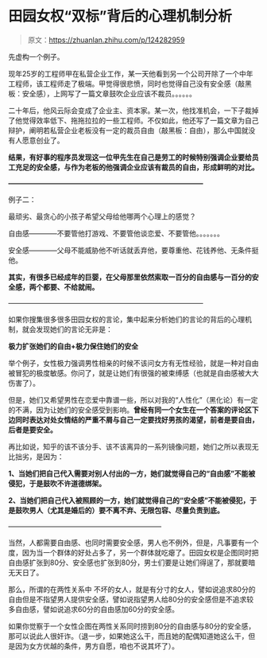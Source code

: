 # 田园女权“双标”背后的心理机制分析

> 原文：<https://zhuanlan.zhihu.com/p/124282959>

先虚构一个例子。

现年25岁的工程师甲在私营企业工作，某一天他看到另一个公司开除了一个中年工程师，该工程师走了极端。甲觉得很悲愤，同时也觉得自己没有安全感（敲黑板：安全感），上网写了一篇文章鼓吹企业应该不裁员。。。。。。

二十年后，他风云际会变成了企业主、资本家。某一次，他找准机会，一下子裁掉了他觉得效率低下、拖拖拉拉的一些工程师。不仅如此，他还写了一篇文章为自己辩护，阐明若私营企业老板没有一定的裁员自由（敲黑板：自由），那么中国就没有人愿意创业了。

**结果，有好事的程序员发现这一位甲先生在自己是劳工的时候特别强调企业要给员工充足的安全感，与作为老板的他强调企业应该有裁员的自由，形成鲜明的对比。**

**————————————————————————————**

例子二：

最顽劣、最贪心的小孩子希望父母给他哪两个心理上的感觉？

自由感————不要管他打游戏、不要管他谈恋爱、不要管他。。。。。。。

安全感————父母不能威胁他不听话就丢弃他，要尊重他、花钱养他、无条件挺他。

**其实，有很多已经成年的巨婴，在父母那里依然索取一百分的自由感与一百分的安全感，两个都要、不给就闹。**

————————————————————————————

如果你搜集很多很多田园女权的言论，集中起来分析她们的言论的背后的心理机制，就会发现她们的言论无非是：

**极力扩张她们的自由+极力保住她们的安全**

举个例子，女性极力强调男性相亲的时候不该问女方有无性经验，就是一种对自由被冒犯的极度敏感。你问了，就是让她们有很强的被束缚感（也就是自由感被大大伤害了）。

但是，她们又希望男性在恋爱中靠谱一些，所以对我的“人性化”（黑化论）有一定的不满，因为让她们的安全感受到影响。**曾经有同一个女生在一个答案的评论区下边同时表达对处女情结的严重不屑与自己一定要找好男孩的渴望，前者是要自由，后者是要安全。**

再比如说，知乎的该不该分手、该不该离异的一系列镜像问题，她们之所以表现无比拙劣，是因为：

**1、当她们把自己代入需要对别人付出的一方，她们就觉得自己的“自由感”不能被侵犯，于是鼓吹不许道德绑架。**

**2、当她们把自己代入被照顾的一方，她们就觉得自己的“安全感”不能被侵犯，于是鼓吹男人（尤其是婚后的）要不离不弃、无限包容、尽量负责到底。**

——————————————————————

当然，人都需要自由感、也同时需要安全感，男人也不例外，但是，凡事要有一个度，因为当一个群体的好处占多了，另一个群体就吃瘪了。田园女权是企图同时把自由感扩张到80分、安全感也扩张到80分，男士们要是让她们得逞了，那就要暗无天日了。

那么，所谓的在两性关系中 不坏的女人，就是有分寸的女人，譬如说追求80分的自由但是不指望男人提供安全感，譬如说指望男人给80分的安全感但是不追求较多自由感，譬如说追求60分的自由感加60分的安全感。

如果你觉察于一个女性企图在两性关系同时捞到80分的自由感与80分的安全感，那可以说此人很奸诈。（退一步，如果她这么干，而且她的配偶知道她这么干，但是因为女方优越的条件，男方自愿，咱也不说其坏了）。